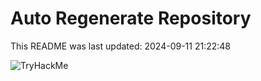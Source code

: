 # Auto Regenerate Repository

This README was last updated: 2024-09-11 21:22:48

 ![TryHackMe](https://tryhackme.com/badge/533634)